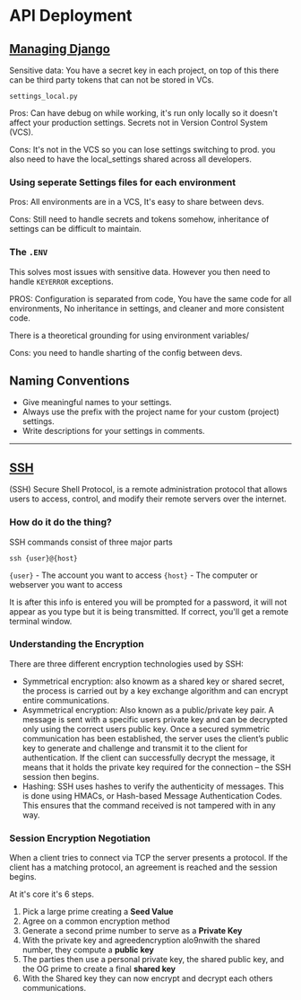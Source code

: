 # API Deployment

## [Managing Django](https://djangostars.com/blog/configuring-django-settings-best-practices/)

Sensitive data: You have a secret key in each project, on top of this there can be third party tokens that can not be stored in VCs. 

`settings_local.py` 

Pros: Can have debug on while working, it's run only locally so it doesn't affect your production settings. Secrets not in Version Control System (VCS).

Cons: It's not in the VCS so you can lose settings switching to prod. you also need to have the local_settings shared across all developers. 


### Using seperate Settings files for each environment

Pros: All environments are in a VCS, It's easy to share between devs.

Cons: Still need to handle secrets and tokens somehow, inheritance of settings can be difficult to maintain.

### The `.ENV` 

This solves most issues with sensitive data.  However you then need to handle `KEYERROR` exceptions.

PROS: Configuration is separated from code, You have the same code for all environments, No inheritance in settings, and cleaner and more consistent code.

There is a theoretical grounding for using environment variables/

Cons: you need to handle sharting of the config between devs. 

## Naming Conventions

- Give meaningful names to your settings.
- Always use the prefix with the project name for your custom (project) settings.
- Write descriptions for your settings in comments.

---

## [SSH](https://www.hostinger.com/tutorials/ssh-tutorial-how-does-ssh-work)

(SSH) Secure Shell Protocol, is a remote administration protocol that allows users to access, control, and modify their remote servers over the internet.

### How do it do the thing?

SSH commands consist of three major parts

`ssh {user}@{host}`

`{user}` - The account you want to access
`{host}` - The computer or webserver you want to access

It is after this info is entered you will be prompted for a password, it will not appear as you type but it is being transmitted. If correct, you'll get a remote terminal window. 

### Understanding the Encryption

There are three different encryption technologies used by SSH:

- Symmetrical encryption: also knowm as a shared key or shared secret, the process is carried out by a key exchange algorithm and can encrypt entire communications. 
- Asymmetrical encryption: Also known as a public/private key pair. A message is sent with a specific users private key and can be decrypted only using the correct users public key. Once a secured symmetric communication has been established, the server uses the client’s public key to generate and challenge and transmit it to the client for authentication. If the client can successfully decrypt the message, it means that it holds the private key required for the connection – the SSH session then begins.
- Hashing: SSH uses hashes to verify the authenticity of messages. This is done using HMACs, or Hash-based Message Authentication Codes. This ensures that the command received is not tampered with in any way.

### Session Encryption Negotiation

When a client tries to connect via TCP  the server presents a protocol. If the client has a matching protocol, an agreement is reached and the session begins. 

At it's core it's 6 steps.

1. Pick a large prime creating a **Seed Value**
2. Agree on a common encryption method
3. Generate a second prime number to serve as a **Private Key**
4. With the private key and agreedencryption alo9nwith the shared number, they compute a **public key**
5. The parties then use a personal private key, the shared public key, and the OG prime to create a final **shared key**
6. With the Shared key they can now encrypt and decrypt each others communications. 